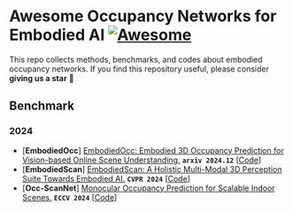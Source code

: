 # Awesome Occupancy Networks for Embodied AI  [![Awesome](https://cdn.rawgit.com/sindresorhus/awesome/d7305f38d29fed78fa85652e3a63e154dd8e8829/media/badge.svg)](https://github.com/sindresorhus/awesome)
This repo collects methods, benchmarks, and codes about embodied occupancy networks.
If you find this repository useful, please consider  **giving us a star** 🌟

## Benchmark

### 2024
- [**EmbodiedOcc**] [EmbodiedOcc: Embodied 3D Occupancy Prediction for Vision-based Online Scene Understanding.](https://arxiv.org/pdf/2412.04380.pdf)  **`arxiv 2024.12`** [[Code](https://github.com/YkiWu/EmbodiedOcc)]
- [**EmbodiedScan**] [EmbodiedScan: A Holistic Multi-Modal 3D Perception Suite Towards Embodied AI.](https://arxiv.org/pdf/2312.16170.pdf)  **`CVPR 2024`** [[Code](https://github.com/OpenRobotLab/EmbodiedScan)]
- [**Occ-ScanNet**] [Monocular Occupancy Prediction for Scalable Indoor Scenes.](https://arxiv.org/pdf/2407.11730.pdf)  **`ECCV 2024`** [[Code](https://github.com/hongxiaoy/ISO)]
